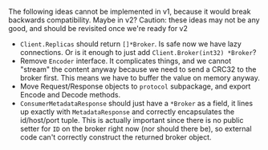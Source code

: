 The following ideas cannot be implemented in v1, because it would break backwards compatibility. Maybe in v2? Caution: these ideas may not be any good, and should be revisited once we're ready for v2

- `Client.Replicas` should return `[]*Broker`. Is safe now we have lazy connections. Or is it enough to just add `Client.Broker(int32) *Broker`?
- Remove `Encoder` interface. It complicates things, and we cannot "stream" the content anyway because we need to send a CRC32 to the broker first. This means we have to buffer the value on memory anyway.
- Move Request/Response objects to `protocol` subpackage, and export Encode and Decode methods.
- `ConsumerMetadataResponse` should just have a `*Broker` as a field, it lines up exactly with `MetadataResponse` and correctly encapsulates the id/host/port tuple. This is actually important since there is no public setter for `ID` on the broker right now (nor should there be), so external code can't correctly construct the returned broker object.
